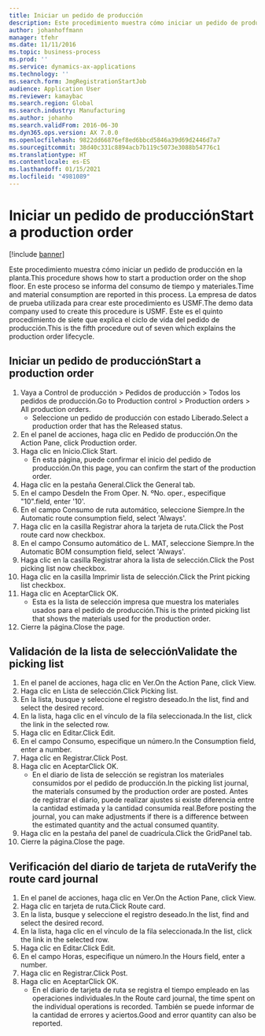 ```yaml
---
title: Iniciar un pedido de producción
description: Este procedimiento muestra cómo iniciar un pedido de producción en la planta.
author: johanhoffmann
manager: tfehr
ms.date: 11/11/2016
ms.topic: business-process
ms.prod: ''
ms.service: dynamics-ax-applications
ms.technology: ''
ms.search.form: JmgRegistrationStartJob
audience: Application User
ms.reviewer: kamaybac
ms.search.region: Global
ms.search.industry: Manufacturing
ms.author: johanho
ms.search.validFrom: 2016-06-30
ms.dyn365.ops.version: AX 7.0.0
ms.openlocfilehash: 9822dd66876ef8ed6bbcd5846a39d69d2446d7a7
ms.sourcegitcommit: 38d40c331c8894acb7b119c5073e3088b54776c1
ms.translationtype: HT
ms.contentlocale: es-ES
ms.lasthandoff: 01/15/2021
ms.locfileid: "4981089"
---
```

# <a name="start-a-production-order"></a><span data-ttu-id="f6eeb-103">Iniciar un pedido de producción</span><span class="sxs-lookup"><span data-stu-id="f6eeb-103">Start a production order</span></span>

[!include [banner](../../includes/banner.md)]

<span data-ttu-id="f6eeb-104">Este procedimiento muestra cómo iniciar un pedido de producción en la planta.</span><span class="sxs-lookup"><span data-stu-id="f6eeb-104">This procedure shows how to start a production order on the shop floor.</span></span> <span data-ttu-id="f6eeb-105">En este proceso se informa del consumo de tiempo y materiales.</span><span class="sxs-lookup"><span data-stu-id="f6eeb-105">Time and material consumption are reported in this process.</span></span> <span data-ttu-id="f6eeb-106">La empresa de datos de prueba utilizada para crear este procedimiento es USMF.</span><span class="sxs-lookup"><span data-stu-id="f6eeb-106">The demo data company used to create this procedure is USMF.</span></span> <span data-ttu-id="f6eeb-107">Este es el quinto procedimiento de siete que explica el ciclo de vida del pedido de producción.</span><span class="sxs-lookup"><span data-stu-id="f6eeb-107">This is the fifth procedure out of seven which explains the production order lifecycle.</span></span>


## <a name="start-a-production-order"></a><span data-ttu-id="f6eeb-108">Iniciar un pedido de producción</span><span class="sxs-lookup"><span data-stu-id="f6eeb-108">Start a production order</span></span>
1. <span data-ttu-id="f6eeb-109">Vaya a Control de producción > Pedidos de producción > Todos los pedidos de producción.</span><span class="sxs-lookup"><span data-stu-id="f6eeb-109">Go to Production control > Production orders > All production orders.</span></span>
    * <span data-ttu-id="f6eeb-110">Seleccione un pedido de producción con estado Liberado.</span><span class="sxs-lookup"><span data-stu-id="f6eeb-110">Select a production order that has the Released status.</span></span>  
2. <span data-ttu-id="f6eeb-111">En el panel de acciones, haga clic en Pedido de producción.</span><span class="sxs-lookup"><span data-stu-id="f6eeb-111">On the Action Pane, click Production order.</span></span>
3. <span data-ttu-id="f6eeb-112">Haga clic en Inicio.</span><span class="sxs-lookup"><span data-stu-id="f6eeb-112">Click Start.</span></span>
    * <span data-ttu-id="f6eeb-113">En esta página, puede confirmar el inicio del pedido de producción.</span><span class="sxs-lookup"><span data-stu-id="f6eeb-113">On this page, you can confirm the start of the production order.</span></span>  
4. <span data-ttu-id="f6eeb-114">Haga clic en la pestaña General.</span><span class="sxs-lookup"><span data-stu-id="f6eeb-114">Click the General tab.</span></span>
5. <span data-ttu-id="f6eeb-115">En el campo Desde</span><span class="sxs-lookup"><span data-stu-id="f6eeb-115">In the From Oper.</span></span> <span data-ttu-id="f6eeb-116">N. º</span><span class="sxs-lookup"><span data-stu-id="f6eeb-116">No.</span></span> <span data-ttu-id="f6eeb-117">oper., especifique "10".</span><span class="sxs-lookup"><span data-stu-id="f6eeb-117">field, enter '10'.</span></span>
6. <span data-ttu-id="f6eeb-118">En el campo Consumo de ruta automático, seleccione Siempre.</span><span class="sxs-lookup"><span data-stu-id="f6eeb-118">In the Automatic route consumption field, select 'Always'.</span></span>
7. <span data-ttu-id="f6eeb-119">Haga clic en la casilla Registrar ahora la tarjeta de ruta.</span><span class="sxs-lookup"><span data-stu-id="f6eeb-119">Click the Post route card now checkbox.</span></span>
8. <span data-ttu-id="f6eeb-120">En el campo Consumo automático de L. MAT, seleccione Siempre.</span><span class="sxs-lookup"><span data-stu-id="f6eeb-120">In the Automatic BOM consumption field, select 'Always'.</span></span>
9. <span data-ttu-id="f6eeb-121">Haga clic en la casilla Registrar ahora la lista de selección.</span><span class="sxs-lookup"><span data-stu-id="f6eeb-121">Click the Post picking list now checkbox.</span></span>
10. <span data-ttu-id="f6eeb-122">Haga clic en la casilla Imprimir lista de selección.</span><span class="sxs-lookup"><span data-stu-id="f6eeb-122">Click the Print picking list checkbox.</span></span>
11. <span data-ttu-id="f6eeb-123">Haga clic en Aceptar</span><span class="sxs-lookup"><span data-stu-id="f6eeb-123">Click OK.</span></span>
    * <span data-ttu-id="f6eeb-124">Esta es la lista de selección impresa que muestra los materiales usados para el pedido de producción.</span><span class="sxs-lookup"><span data-stu-id="f6eeb-124">This is the printed picking list that shows the materials used for the production order.</span></span>  
12. <span data-ttu-id="f6eeb-125">Cierre la página.</span><span class="sxs-lookup"><span data-stu-id="f6eeb-125">Close the page.</span></span>

## <a name="validate-the-picking-list"></a><span data-ttu-id="f6eeb-126">Validación de la lista de selección</span><span class="sxs-lookup"><span data-stu-id="f6eeb-126">Validate the picking list</span></span>
1. <span data-ttu-id="f6eeb-127">En el panel de acciones, haga clic en Ver.</span><span class="sxs-lookup"><span data-stu-id="f6eeb-127">On the Action Pane, click View.</span></span>
2. <span data-ttu-id="f6eeb-128">Haga clic en Lista de selección.</span><span class="sxs-lookup"><span data-stu-id="f6eeb-128">Click Picking list.</span></span>
3. <span data-ttu-id="f6eeb-129">En la lista, busque y seleccione el registro deseado.</span><span class="sxs-lookup"><span data-stu-id="f6eeb-129">In the list, find and select the desired record.</span></span>
4. <span data-ttu-id="f6eeb-130">En la lista, haga clic en el vínculo de la fila seleccionada.</span><span class="sxs-lookup"><span data-stu-id="f6eeb-130">In the list, click the link in the selected row.</span></span>
5. <span data-ttu-id="f6eeb-131">Haga clic en Editar.</span><span class="sxs-lookup"><span data-stu-id="f6eeb-131">Click Edit.</span></span>
6. <span data-ttu-id="f6eeb-132">En el campo Consumo, especifique un número.</span><span class="sxs-lookup"><span data-stu-id="f6eeb-132">In the Consumption field, enter a number.</span></span>
7. <span data-ttu-id="f6eeb-133">Haga clic en Registrar.</span><span class="sxs-lookup"><span data-stu-id="f6eeb-133">Click Post.</span></span>
8. <span data-ttu-id="f6eeb-134">Haga clic en Aceptar</span><span class="sxs-lookup"><span data-stu-id="f6eeb-134">Click OK.</span></span>
    * <span data-ttu-id="f6eeb-135">En el diario de lista de selección se registran los materiales consumidos por el pedido de producción.</span><span class="sxs-lookup"><span data-stu-id="f6eeb-135">In the picking list journal, the materials consumed by the production order are posted.</span></span> <span data-ttu-id="f6eeb-136">Antes de registrar el diario, puede realizar ajustes si existe diferencia entre la cantidad estimada y la cantidad consumida real.</span><span class="sxs-lookup"><span data-stu-id="f6eeb-136">Before posting the journal, you can make adjustments if there is a difference between the estimated quantity and the actual consumed quantity.</span></span>  
9. <span data-ttu-id="f6eeb-137">Haga clic en la pestaña del panel de cuadrícula.</span><span class="sxs-lookup"><span data-stu-id="f6eeb-137">Click the GridPanel tab.</span></span>
10. <span data-ttu-id="f6eeb-138">Cierre la página.</span><span class="sxs-lookup"><span data-stu-id="f6eeb-138">Close the page.</span></span>

## <a name="verify-the-route-card-journal"></a><span data-ttu-id="f6eeb-139">Verificación del diario de tarjeta de ruta</span><span class="sxs-lookup"><span data-stu-id="f6eeb-139">Verify the route card journal</span></span>
1. <span data-ttu-id="f6eeb-140">En el panel de acciones, haga clic en Ver.</span><span class="sxs-lookup"><span data-stu-id="f6eeb-140">On the Action Pane, click View.</span></span>
2. <span data-ttu-id="f6eeb-141">Haga clic en tarjeta de ruta.</span><span class="sxs-lookup"><span data-stu-id="f6eeb-141">Click Route card.</span></span>
3. <span data-ttu-id="f6eeb-142">En la lista, busque y seleccione el registro deseado.</span><span class="sxs-lookup"><span data-stu-id="f6eeb-142">In the list, find and select the desired record.</span></span>
4. <span data-ttu-id="f6eeb-143">En la lista, haga clic en el vínculo de la fila seleccionada.</span><span class="sxs-lookup"><span data-stu-id="f6eeb-143">In the list, click the link in the selected row.</span></span>
5. <span data-ttu-id="f6eeb-144">Haga clic en Editar.</span><span class="sxs-lookup"><span data-stu-id="f6eeb-144">Click Edit.</span></span>
6. <span data-ttu-id="f6eeb-145">En el campo Horas, especifique un número.</span><span class="sxs-lookup"><span data-stu-id="f6eeb-145">In the Hours field, enter a number.</span></span>
7. <span data-ttu-id="f6eeb-146">Haga clic en Registrar.</span><span class="sxs-lookup"><span data-stu-id="f6eeb-146">Click Post.</span></span>
8. <span data-ttu-id="f6eeb-147">Haga clic en Aceptar</span><span class="sxs-lookup"><span data-stu-id="f6eeb-147">Click OK.</span></span>
    * <span data-ttu-id="f6eeb-148">En el diario de tarjeta de ruta se registra el tiempo empleado en las operaciones individuales.</span><span class="sxs-lookup"><span data-stu-id="f6eeb-148">In the Route card journal, the time spent on the individual operations is recorded.</span></span> <span data-ttu-id="f6eeb-149">También se puede informar de la cantidad de errores y aciertos.</span><span class="sxs-lookup"><span data-stu-id="f6eeb-149">Good and error quantity can also be reported.</span></span>  
